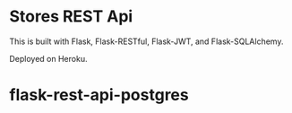 # Stores REST Api

This is built with Flask, Flask-RESTful, Flask-JWT, and Flask-SQLAlchemy.

Deployed on Heroku.
# flask-rest-api-postgres
